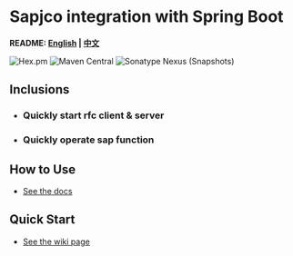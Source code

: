 # Sapjco integration with Spring Boot

**README: [English](https://gitlab.yanzx-dev.cn/sapjco/sapjco-spring-boot-starter/blob/master/README.md) | [中文](https://gitlab.yanzx-dev.cn/sapjco/sapjco-spring-boot-starter/blob/master/README-zh.md)**

![Hex.pm](https://img.shields.io/hexpm/l/plug.svg?color=green)
![Maven Central](https://img.shields.io/maven-central/v/com.github.virtualcry/sapjco-spring-boot-starter.svg)
![Sonatype Nexus (Snapshots)](https://img.shields.io/nexus/snapshots/https/oss.sonatype.org/com.github.virtualcry/sapjco-spring-boot-starter.svg)

## Inclusions
* ### Quickly start rfc client & server
* ### Quickly operate sap function

## How to Use
* [See the docs](https://gitlab.yanzx-dev.cn/sapjco/sapjco-spring-boot-starter/wikis/How-to-Use.en "See the docs") 

## Quick Start
* [See the wiki page](https://gitlab.yanzx-dev.cn/sapjco/sapjco-spring-boot-starter/wikis/Quick-Start.en "See the wiki page") 
